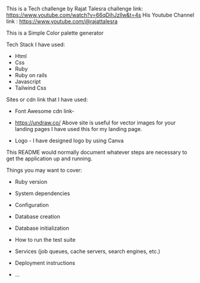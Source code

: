 This is a Tech challenge by Rajat Talesra
challenge link: https://www.youtube.com/watch?v=66qDihJzlIw&t=4s
His Youtube Channel link :  https://www.youtube.com/@rajattalesra

This is a Simple Color palette generator 


Tech Stack I have used:

* Html
* Css
* Ruby 
* Ruby on rails
* Javascript
* Tailwind Css


Sites or cdn link that I have used:

* Font Awesome cdn link- <link rel="stylesheet" href="https://cdnjs.cloudflare.com/ajax/libs/font-awesome/6.5.2/css/all.min.css" integrity="sha512-SnH5WK+bZxgPHs44uWIX+LLJAJ9/2PkPKZ5QiAj6Ta86w+fsb2TkcmfRyVX3pBnMFcV7oQPJkl9QevSCWr3W6A==" crossorigin="anonymous" referrerpolicy="no-referrer" />

* https://undraw.co/
  Above site is useful for vector images for your landing pages I have used this for my landing page.

* Logo - I have designed logo by using Canva




This README would normally document whatever steps are necessary to get the
application up and running.

Things you may want to cover:

* Ruby version

* System dependencies

* Configuration

* Database creation

* Database initialization

* How to run the test suite

* Services (job queues, cache servers, search engines, etc.)

* Deployment instructions

* ...





